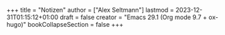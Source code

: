 +++
title = "Notizen"
author = ["Alex Seltmann"]
lastmod = 2023-12-31T01:15:12+01:00
draft = false
creator = "Emacs 29.1 (Org mode 9.7 + ox-hugo)"
bookCollapseSection = false
+++
